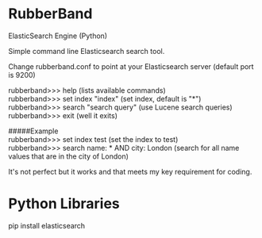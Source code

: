 # RubberBand
ElasticSearch Engine (Python)

Simple command line Elasticsearch search tool.  

Change rubberband.conf to point at your Elasticsearch server (default port is 9200)

rubberband>>> help (lists available commands)  
rubberband>>> set index "index" (set index, default is "*")  
rubberband>>> search "search query" (use Lucene search queries)  
rubberband>>> exit (well it exits)  

#####Example  
rubberband>>> set index test (set the index to test)  
rubberband>>> search name: * AND city: London (search for all name values that are in the city of London)  

It's not perfect but it works and that meets my key requirement for coding.


# Python Libraries
pip install elasticsearch

